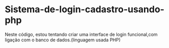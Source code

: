 # Sistema-de-login-cadastro-usando-php
Neste código, estou tentando criar uma interface de login funcional,com ligação com o banco de dados.(linguagem usada PHP)
